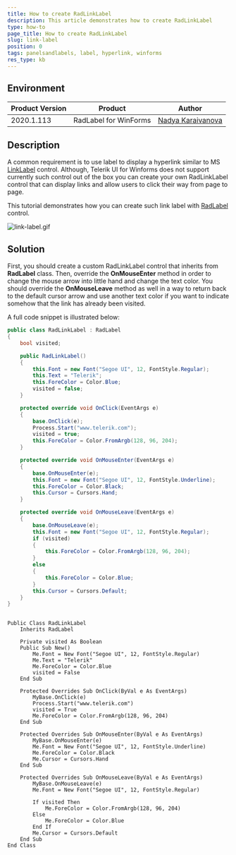 ```yaml
---
title: How to create RadLinkLabel
description: This article demonstrates how to create RadLinkLabel
type: how-to
page_title: How to create RadLinkLabel
slug: link-label
position: 0
tags: panelsandlabels, label, hyperlink, winforms
res_type: kb
---
```


## Environment
 
|Product Version|Product|Author|
|----|----|----|
|2020.1.113|RadLabel for WinForms|[Nadya Karaivanova](https://www.telerik.com/blogs/author/nadya-karaivanova)|
 
## Description

A common requirement is to use label to display a hyperlink similar to MS [LinkLabel](https://docs.microsoft.com/en-us/dotnet/api/system.windows.forms.linklabel?view=net-5.0) control. Although, Telerik UI for Winforms does not support currently such control out of the box you can create your own RadLinkLabel control that can display links and allow users to click their way from page to page.

This tutorial demonstrates how you can create such link label with [RadLabel](https://docs.telerik.com/devtools/winforms/controls/panels-and-labels/label/overview) control.
 
![link-label.gif](images/link-label.gif)

## Solution 

First, you should create a custom RadLinkLabel control that inherits from **RadLabel** class. Then, override the **OnMouseEnter** method in order to change the mouse arrow into little hand and change the text color. You should override the **OnMouseLeave** method as well in a way to return back to the default cursor arrow and use another text color if you want to indicate somehow that the link has already been visited. 

A full code snippet is illustrated below:
 

````C#
public class RadLinkLabel : RadLabel
{
    bool visited;

    public RadLinkLabel()
    {
        this.Font = new Font("Segoe UI", 12, FontStyle.Regular);
        this.Text = "Telerik";
        this.ForeColor = Color.Blue;
        visited = false;
    }

    protected override void OnClick(EventArgs e)
    {
        base.OnClick(e);
        Process.Start("www.telerik.com");
        visited = true;
        this.ForeColor = Color.FromArgb(128, 96, 204);
    }

    protected override void OnMouseEnter(EventArgs e)
    {
        base.OnMouseEnter(e);
        this.Font = new Font("Segoe UI", 12, FontStyle.Underline);
        this.ForeColor = Color.Black;
        this.Cursor = Cursors.Hand;
    }

    protected override void OnMouseLeave(EventArgs e)
    {
        base.OnMouseLeave(e);
        this.Font = new Font("Segoe UI", 12, FontStyle.Regular);
        if (visited)
        {
            this.ForeColor = Color.FromArgb(128, 96, 204);
        }
        else
        {
            this.ForeColor = Color.Blue;
        }
        this.Cursor = Cursors.Default;
    }
}
   
````
````VB.NET
Public Class RadLinkLabel
    Inherits RadLabel

    Private visited As Boolean
    Public Sub New()
        Me.Font = New Font("Segoe UI", 12, FontStyle.Regular)
        Me.Text = "Telerik"
        Me.ForeColor = Color.Blue
        visited = False
    End Sub

    Protected Overrides Sub OnClick(ByVal e As EventArgs)
        MyBase.OnClick(e)
        Process.Start("www.telerik.com")
        visited = True
        Me.ForeColor = Color.FromArgb(128, 96, 204)
    End Sub

    Protected Overrides Sub OnMouseEnter(ByVal e As EventArgs)
        MyBase.OnMouseEnter(e)
        Me.Font = New Font("Segoe UI", 12, FontStyle.Underline)
        Me.ForeColor = Color.Black
        Me.Cursor = Cursors.Hand
    End Sub

    Protected Overrides Sub OnMouseLeave(ByVal e As EventArgs)
        MyBase.OnMouseLeave(e)
        Me.Font = New Font("Segoe UI", 12, FontStyle.Regular)

        If visited Then
            Me.ForeColor = Color.FromArgb(128, 96, 204)
        Else
            Me.ForeColor = Color.Blue
        End If
        Me.Cursor = Cursors.Default
    End Sub
End Class

````

